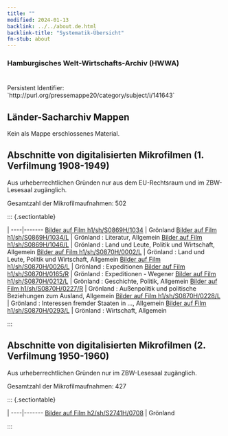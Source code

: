 ```yaml
---
title: ""
modified: 2024-01-13
backlink: ../../about.de.html
backlink-title: "Systematik-Übersicht"
fn-stub: about
---
```


### Hamburgisches Welt-Wirtschafts-Archiv (HWWA)

# 

<div class="hint">Persistent Identifier: `http://purl.org/pressemappe20/category/subject/i/141643`</div>







## Länder-Sacharchiv Mappen





Kein als Mappe erschlossenes Material.



<a id="filmsections" />

## Abschnitte von digitalisierten Mikrofilmen (1. Verfilmung 1908-1949)

<p>Aus urheberrechtlichen Gründen nur aus dem EU-Rechtsraum und im ZBW-Lesesaal zugänglich.</p>


<p>Gesamtzahl der Mikrofilmaufnahmen: 502</p>





::: {.sectiontable}

 | 
----|-------
<a class="btn" href="https://pm20.zbw.eu/film/h1/sh/S0869H/1034" rel="nofollow">Bilder auf Film h1/sh/S0869H/1034</a> | Grönland
<a class="btn" href="https://pm20.zbw.eu/film/h1/sh/S0869H/1034/L" rel="nofollow">Bilder auf Film h1/sh/S0869H/1034/L</a> | Grönland : Literatur, Allgemein
<a class="btn" href="https://pm20.zbw.eu/film/h1/sh/S0869H/1046/L" rel="nofollow">Bilder auf Film h1/sh/S0869H/1046/L</a> | Grönland : Land und Leute, Politik und Wirtschaft, Allgemein
<a class="btn" href="https://pm20.zbw.eu/film/h1/sh/S0870H/0002/L" rel="nofollow">Bilder auf Film h1/sh/S0870H/0002/L</a> | Grönland : Land und Leute, Politik und Wirtschaft, Allgemein
<a class="btn" href="https://pm20.zbw.eu/film/h1/sh/S0870H/0026/L" rel="nofollow">Bilder auf Film h1/sh/S0870H/0026/L</a> | Grönland : Expeditionen
<a class="btn" href="https://pm20.zbw.eu/film/h1/sh/S0870H/0165/R" rel="nofollow">Bilder auf Film h1/sh/S0870H/0165/R</a> | Grönland : Expeditionen - Wegener
<a class="btn" href="https://pm20.zbw.eu/film/h1/sh/S0870H/0212/L" rel="nofollow">Bilder auf Film h1/sh/S0870H/0212/L</a> | Grönland : Geschichte, Politik, Allgemein
<a class="btn" href="https://pm20.zbw.eu/film/h1/sh/S0870H/0227/R" rel="nofollow">Bilder auf Film h1/sh/S0870H/0227/R</a> | Grönland : Außenpolitik und politische Beziehungen zum Ausland, Allgemein
<a class="btn" href="https://pm20.zbw.eu/film/h1/sh/S0870H/0228/L" rel="nofollow">Bilder auf Film h1/sh/S0870H/0228/L</a> | Grönland : Interessen fremder Staaten in ..., Allgemein
<a class="btn" href="https://pm20.zbw.eu/film/h1/sh/S0870H/0293/L" rel="nofollow">Bilder auf Film h1/sh/S0870H/0293/L</a> | Grönland : Wirtschaft, Allgemein


:::




## Abschnitte von digitalisierten Mikrofilmen (2. Verfilmung 1950-1960)

<p>Aus urheberrechtlichen Gründen nur im ZBW-Lesesaal zugänglich.</p>


<p>Gesamtzahl der Mikrofilmaufnahmen: 427</p>





::: {.sectiontable}

 | 
----|-------
<a class="btn" href="https://pm20.zbw.eu/film/h2/sh/S2741H/0708" rel="nofollow">Bilder auf Film h2/sh/S2741H/0708</a> | Grönland


:::
















